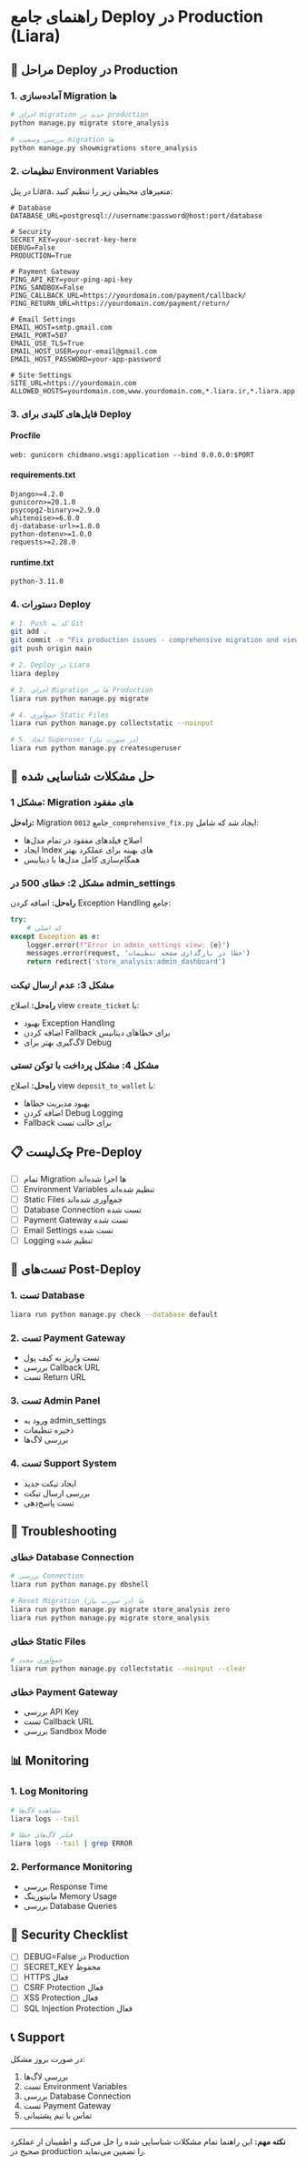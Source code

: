 # راهنمای جامع Deploy در Production (Liara)

## 🚀 مراحل Deploy در Production

### 1. آماده‌سازی Migration ها

```bash
# اجرای migration جدید در production
python manage.py migrate store_analysis

# بررسی وضعیت migration ها
python manage.py showmigrations store_analysis
```

### 2. تنظیمات Environment Variables

در پنل Liara، متغیرهای محیطی زیر را تنظیم کنید:

```env
# Database
DATABASE_URL=postgresql://username:password@host:port/database

# Security
SECRET_KEY=your-secret-key-here
DEBUG=False
PRODUCTION=True

# Payment Gateway
PING_API_KEY=your-ping-api-key
PING_SANDBOX=False
PING_CALLBACK_URL=https://yourdomain.com/payment/callback/
PING_RETURN_URL=https://yourdomain.com/payment/return/

# Email Settings
EMAIL_HOST=smtp.gmail.com
EMAIL_PORT=587
EMAIL_USE_TLS=True
EMAIL_HOST_USER=your-email@gmail.com
EMAIL_HOST_PASSWORD=your-app-password

# Site Settings
SITE_URL=https://yourdomain.com
ALLOWED_HOSTS=yourdomain.com,www.yourdomain.com,*.liara.ir,*.liara.app
```

### 3. فایل‌های کلیدی برای Deploy

#### Procfile
```
web: gunicorn chidmano.wsgi:application --bind 0.0.0.0:$PORT
```

#### requirements.txt
```
Django>=4.2.0
gunicorn>=20.1.0
psycopg2-binary>=2.9.0
whitenoise>=6.0.0
dj-database-url>=1.0.0
python-dotenv>=1.0.0
requests>=2.28.0
```

#### runtime.txt
```
python-3.11.0
```

### 4. دستورات Deploy

```bash
# 1. Push کد به Git
git add .
git commit -m "Fix production issues - comprehensive migration and view fixes"
git push origin main

# 2. Deploy در Liara
liara deploy

# 3. اجرای Migration ها در Production
liara run python manage.py migrate

# 4. جمع‌آوری Static Files
liara run python manage.py collectstatic --noinput

# 5. ایجاد Superuser (در صورت نیاز)
liara run python manage.py createsuperuser
```

## 🔧 حل مشکلات شناسایی شده

### مشکل 1: Migration های مفقود
**راه‌حل:** Migration جامع `0012_comprehensive_fix.py` ایجاد شد که شامل:
- اصلاح فیلدهای مفقود در تمام مدل‌ها
- ایجاد Index های بهینه برای عملکرد بهتر
- همگام‌سازی کامل مدل‌ها با دیتابیس

### مشکل 2: خطای 500 در admin_settings
**راه‌حل:** اضافه کردن Exception Handling جامع:
```python
try:
    # کد اصلی
except Exception as e:
    logger.error(f"Error in admin_settings view: {e}")
    messages.error(request, 'خطا در بارگذاری صفحه تنظیمات')
    return redirect('store_analysis:admin_dashboard')
```

### مشکل 3: عدم ارسال تیکت
**راه‌حل:** اصلاح view `create_ticket` با:
- بهبود Exception Handling
- اضافه کردن Fallback برای خطاهای دیتابیس
- لاگ‌گیری بهتر برای Debug

### مشکل 4: مشکل پرداخت با توکن تستی
**راه‌حل:** اصلاح view `deposit_to_wallet` با:
- بهبود مدیریت خطاها
- اضافه کردن Debug Logging
- Fallback برای حالت تست

## 📋 چک‌لیست Pre-Deploy

- [ ] تمام Migration ها اجرا شده‌اند
- [ ] Environment Variables تنظیم شده‌اند
- [ ] Static Files جمع‌آوری شده‌اند
- [ ] Database Connection تست شده
- [ ] Payment Gateway تست شده
- [ ] Email Settings تست شده
- [ ] Logging تنظیم شده

## 🧪 تست‌های Post-Deploy

### 1. تست Database
```bash
liara run python manage.py check --database default
```

### 2. تست Payment Gateway
- تست واریز به کیف پول
- بررسی Callback URL
- تست Return URL

### 3. تست Admin Panel
- ورود به admin_settings
- ذخیره تنظیمات
- بررسی لاگ‌ها

### 4. تست Support System
- ایجاد تیکت جدید
- بررسی ارسال تیکت
- تست پاسخ‌دهی

## 🚨 Troubleshooting

### خطای Database Connection
```bash
# بررسی Connection
liara run python manage.py dbshell

# Reset Migration ها (در صورت نیاز)
liara run python manage.py migrate store_analysis zero
liara run python manage.py migrate store_analysis
```

### خطای Static Files
```bash
# جمع‌آوری مجدد
liara run python manage.py collectstatic --noinput --clear
```

### خطای Payment Gateway
- بررسی API Key
- تست Callback URL
- بررسی Sandbox Mode

## 📊 Monitoring

### 1. Log Monitoring
```bash
# مشاهده لاگ‌ها
liara logs --tail

# فیلتر لاگ‌های خطا
liara logs --tail | grep ERROR
```

### 2. Performance Monitoring
- بررسی Response Time
- مانیتورینگ Memory Usage
- بررسی Database Queries

## 🔐 Security Checklist

- [ ] DEBUG=False در Production
- [ ] SECRET_KEY محفوظ
- [ ] HTTPS فعال
- [ ] CSRF Protection فعال
- [ ] XSS Protection فعال
- [ ] SQL Injection Protection فعال

## 📞 Support

در صورت بروز مشکل:
1. بررسی لاگ‌ها
2. تست Environment Variables
3. بررسی Database Connection
4. تست Payment Gateway
5. تماس با تیم پشتیبانی

---

**نکته مهم:** این راهنما تمام مشکلات شناسایی شده را حل می‌کند و اطمینان از عملکرد صحیح در production را تضمین می‌نماید.
